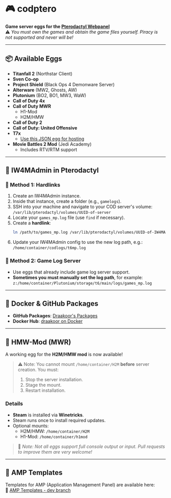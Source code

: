 # 🎮 codptero

**Game server eggs for the [Pterodactyl Webpanel](https://pterodactyl.io)**  
⚠️ _You must own the games and obtain the game files yourself. Piracy is not supported and never will be!_

---

## 📦 Available Eggs

- **Titanfall 2** (Northstar Client)  
- **Sven Co-op**  
- **Project Shield** (Black Ops 4 Demonware Server)  
- **Alterware** (MW2, Ghosts, AW)  
- **Plutonium** (BO2, BO1, MW3, WaW)  
- **Call of Duty 4x**  
- **Call of Duty MWR**  
  - H1-Mod  
  - H2M/HMW  
- **Call of Duty 2**  
- **Call of Duty: United Offensive**  
- **T7x**  
  - [Use this JSON egg for hosting](https://github.com/Draakoor/codptero/blob/main/eggs/egg-t7x.json)  
- **Movie Battles 2 Mod** (Jedi Academy)  
  - Includes RTV/RTM support  

---

## 🧠 IW4MAdmin in Pterodactyl

### 🔗 Method 1: Hardlinks

1. Create an IW4MAdmin instance.
2. Inside that instance, create a folder (e.g., `gamelogs`).
3. SSH into your machine and navigate to your COD server's volume:  
   `/var/lib/pterodactyl/volumes/UUID-of-server`
4. Locate your `games_mp.log` file (use `find` if necessary).
5. Create a **hardlink**:  
   ```bash
   ln /path/to/games_mp.log /var/lib/pterodactyl/volumes/UUID-of-IW4MAdmin/gamelogs/logname.log
   ```
6. Update your IW4MAdmin config to use the new log path, e.g.:  
   `/home/container/codlogs/t6mp.log`

### 📱 Method 2: Game Log Server

- Use eggs that already include game log server support.
- **Sometimes you must manually set the log path**, for example:  
  `z:/home/container/Plutonium/storage/t6/main/logs/games_mp.log`

---

## 🐳 Docker & GitHub Packages

- **GitHub Packages**: [Draakoor's Packages](https://github.com/Draakoor?tab=packages&repo_name=codptero)  
- **Docker Hub**: [draakoor on Docker](https://hub.docker.com/u/draakoor)

---

## 🧪 HMW-Mod (MWR)

A working egg for the **H2M/HMW mod** is now available!  
> ⚠️ Note: You cannot mount `/home/container/H2M` **before** server creation. You must:
> 1. Stop the server installation.
> 2. Stage the mount.
> 3. Restart installation.

### Details

- **Steam** is installed via **Winetricks**.
- Steam runs once to install required updates.
- Optional mounts:
  - H2M/HMW: `/home/container/H2M`
  - H1-Mod: `/home/container/h1mod`

> 🧪 _Note: Not all eggs support full console output or input. Pull requests to improve them are very welcome!_

---

## 🧰 AMP Templates

Templates for AMP (Application Management Panel) are available here:  
🔗 [AMP Templates - dev branch](https://github.com/Draakoor/AMPTemplates/tree/dev)
